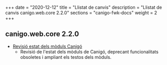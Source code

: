 +++
date        = "2020-12-12"
title       = "Llistat de canvis"
description = "Llistat de canvis canigo.web.core 2.2.0"
sections    = "canigo-fwk-docs"
weight		= 2
+++

## canigo.web.core 2.2.0

- [Revisió estat dels mòduls Canigó](/noticies/2020-03-24-Revisio_estat_moduls_Canigo_3.4)
   - Revisió de l'estat dels mòduls de Canigó, deprecant funcionalitats obsoletes i ampliant els testos dels mòduls.